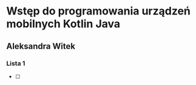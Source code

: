 # Wstęp do programowania urządzeń mobilnych Kotlin Java

## Aleksandra Witek
 
### Lista 1
 
 - [ ] 
